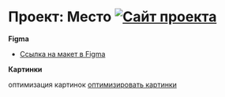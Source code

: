# Проект: Место [![Сайт проекта](https://img.shields.io/badge/website-up-blue)](https://arieni.github.io/my_mesto/)



**Figma**

- [Ссылка на макет в Figma](https://www.figma.com/file/2cn9N9jSkmxD84oJik7xL7/JavaScript.-Sprint-4?node-id=0%3A1)

**Картинки**

оптимизация картинок [оптимизировать картинки](https://tinypng.com/)
